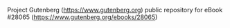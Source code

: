 Project Gutenberg (https://www.gutenberg.org) public repository for eBook #28065 (https://www.gutenberg.org/ebooks/28065)
